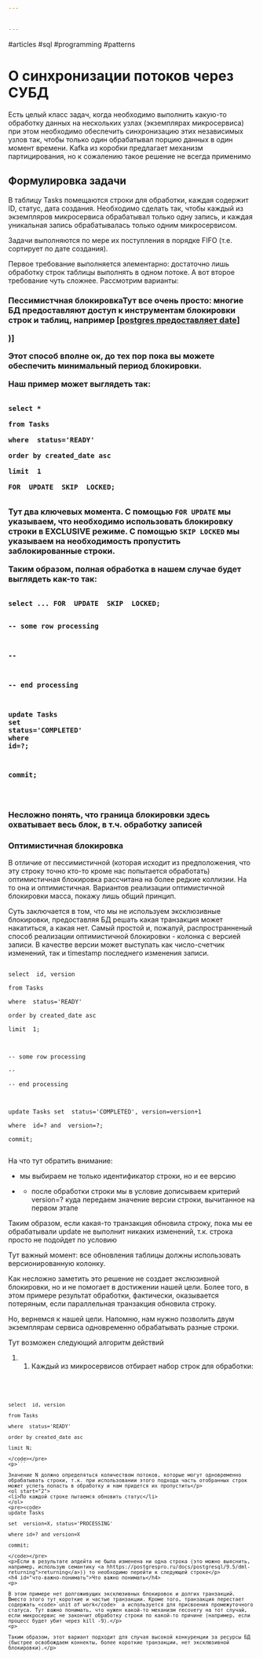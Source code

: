 ```yaml
---


---
```


<p>#articles #sql #programming #patterns</p>
<h1 id="о-синхронизации-потоков-через-субд">О синхронизации потоков через СУБД</h1>
<p>Есть целый класс задач, когда необходимо выполнить какую-то обработку данных на нескольких узлах (экземплярах микросервиса) при этом необходимо обеспечить синхронизацию этих независимых узлов так, чтобы только один обрабатывал порцию данных в один момент времени. Kafka из коробки предлагает механизм партицирования, но к сожалению такое решение не всегда применимо</p>
<h2 id="формулировка-задачи">Формулировка задачи</h2>
<p>В таблицу Tasks помещаются строки для обработки, каждая содержит ID, статус, дата создания. Необходимо сделать так, чтобы каждый из экземпляров микросервиса обрабатывал только одну запись, и каждая уникальная запись обрабатывалась только одним микросервисом.</p>
Задачи выполняются по мере их поступления в порядке FIFO (т.е. сортирует по дате создания).</p>
<p>Первое требование выполняется элементарно: достаточно лишь  обработку строк таблицы выполнять в одном потоке. А вот второе требование чуть сложнее. Рассмотрим варианты:</p>
<h3 id="пессимистчная-блокировка">Пессимистчная блокировкаТут все очень просто: многие БД предоставляют доступ к инструментам блокировки строк и таблиц, например [<a href=" семантику select for uphttps://www.postgresql.org/docs/9.1/explicit-locking.html">postgres предоставляет date</a>]</p>
<p>)]

Этот способ вполне ок, до тех пор пока вы можете обеспечить минимальный период блокировки.</p>
Наш пример может выглядеть так:</p>
<pre class=" language-sql"><code class="prism  language-sql">
<span class="token keyword">select</span> <span class="token operator">*</span>

<span class="token keyword">from</span> Tasks

<span class="token keyword">where</span>  <span class="token keyword">status</span><span class="token operator">=</span><span class="token string">'READY'</span>

<span class="token keyword">order</span> <span class="token keyword">by</span> created_date <span class="token keyword">asc</span>

<span class="token keyword">limit</span>  <span class="token number">1</span>

<span class="token keyword">FOR</span>  <span class="token keyword">UPDATE</span>  SKIP  LOCKED<span class="token punctuation">;</span>

</code></pre>
<p>Тут два ключевых момента. С помощью <code>FOR UPDATE</code> мы указываем, что необходимо использовать блокировку строки в EXCLUSIVE режиме. С помощью <code>SKIP LOCKED</code> мы указываем на необходимость пропустить заблокированные строки.</p>
<p>Таким образом, полная обработка в нашем случае будет выглядеть как-то так:</p>
<pre class=" language-sql"><code class="prism  language-sql">
<span class="token keyword">select</span> <span class="token punctuation">.</span><span class="token punctuation">.</span><span class="token punctuation">.</span> <span class="token keyword">FOR</span>  <span class="token keyword">UPDATE</span>  SKIP  LOCKED<span class="token punctuation">;</span>

  

<span class="token comment">-- some row processing</span>

<span class="token comment">--</span>

<span class="token comment">-- end processing</span>

  

<span class="token keyword">update</span> Tasks <span class="token keyword">set</span>  <span class="token keyword">status</span><span class="token operator">=</span><span class="token string">'COMPLETED'</span>  <span class="token keyword">where</span>  id<span class="token operator">=</span>?<span class="token punctuation">;</span>

<span class="token keyword">commit</span><span class="token punctuation">;</span>

</code></pre>
<p>Несложно понять, что граница блокировки здесь охватывает весь блок, в т.ч. обработку записей</p>
<h3 id="оптимистичная-блокировка">Оптимистичная блокировка</h3>
<p>

В отличие от пессимистичной (которая исходит из предположения, что эту строку точно кто-то кроме нас попытается обработать) оптимистичная блокировка рассчитана на более редкие коллизии. На то она и оптимистичная. Вариантов реализации оптимистичной блокировки масса, покажу лишь общий принцип.</p>
<p>

Суть заключается в том, что мы не используем эксклюзивные блокировки, предоставляя БД решать какая транзакция может накатиться, а какая нет. Самый простой и, пожалуй, распространненый способ реализации оптимистичной блокировки - колонка с версией записи. В качестве версии может выступать как число-счетчик изменений, так и timestamp последнего изменения записи.</p>
<pre><code>
select  id, version

from Tasks

where  status='READY'

order by created_date asc

limit  1;

  

-- some row processing

--

-- end processing

  

update Tasks set  status='COMPLETED', version=version+1

where  id=? and  version=?;

commit;

</code></pre>
<p>На что тут обратить внимание:</p>
<ul>
<li>
<p>мы выбираем не только идентификатор строки, но и ее версию</p>
</li>
<li>
<p>

- после обработки строки мы в условие дописываем критерий version=? куда передаем значение версии строки, вычитанное на первом этапе</p>
</li>
</ul>
<p>Таким образом, если какая-то транзакция обновила строку, пока мы ее обрабатывали update не выполнит никаких изменений, т.к. строка просто не подойдет по условию</p>
<p>

  

Тут важный момент: все обновления таблицы должны использовать версионированную колонку.</p>
<p>

Как несложно заметить это решение не создает экслюзивной блокировки, но и не помогает в достижении нашей цели. Более того, в этом примере результат обработки, фактически, оказывается потеряным, если параллельная транзакция обновила строку.</p>
<p>

  

Но, вернемся к нашей цели. Напомню, нам нужно позволить двум экземплярам сервиса одновременно обрабатывать разные строки.</p>
<p>

Тут возможен следующий алгоритм действий</p>
<ol>
<li>

1. Каждый из микросервисов отбирает набор строк для обработки:</li>
</ol>
<pre><code>

```

select  id, version

from Tasks

where  status='READY'

order by created_date asc

limit N;

</code></pre>
<p>```

Значение N должно определяться количеством потоков, которые могут одновременно обрабатывать строки, т.к. при использовании этого подхода часть отобранных строк может успеть попасть в обработку и нам придется их пропустить</p>
<ol start="2">
<li>По каждой строке пытаемся обновить статус</li>
</ol>
<pre><code>
update Tasks

set  version=X, status='PROCESSING'

where id=? and version=X

commit;

</code></pre>
<p>Если в результате апдейта не была изменена ни одна строка (это можно выяснить, например, использую семантику <a hhttps://postgrespro.ru/docs/postgresql/9.5/dml-returning">returning</a>)) то необходимо перейти к следующей строке</p>
<h4 id="что-важно-понимать">Что важно понимать</h4>
<p>

В этом примере нет долгоживущих эксклюзивных блокировок и долгих транзакций. Вместо этого тут короткие и частые транзакции. Кроме того, транзакция перестает содержать <code>`unit of work</code>` а используется для присвоения промежуточного статуса. Тут важно понимать, что нужен какой-то механизм recovery на тот случай, если микросервис не закончит обработку строки по какой-то причине (например, если процесс будет убит через kill -9).</p>
<p>

Таким образом, этот вариант подходит для случая высокой конкуренции за ресурсы БД (быстрее освобождаем коннекты, более короткие транзакции, нет эксклюзивной блокировки).</p>

